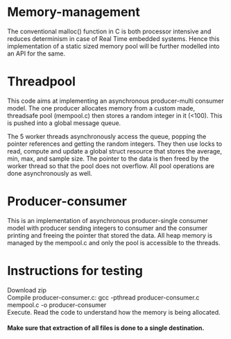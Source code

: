 # Memory-management

The conventional malloc() function in C is both processor intensive and reduces determinism in case of Real Time embedded systems. Hence this implementation of a static sized memory pool will be further modelled into an API for the same.

# Threadpool

This code aims at implementing an asynchronous producer-multi consumer model. The one producer allocates memory from a custom made, threadsafe pool (mempool.c) then stores a random integer in it (<100). This is pushed into a global message queue. 
<br />

The 5 worker threads asynchronously access the queue, popping the pointer references and getting the random integers. They then use locks to read, compute and update a global struct resource that stores the average, min, max, and sample size. The pointer to the data is then freed by the worker thread so that the pool does not overflow. All pool operations are done asynchronously as well.

# Producer-consumer
This is an implementation of asynchronous producer-single consumer model with producer sending integers to consumer and the consumer printing and freeing the pointer that stored the data. All heap memory is managed by the mempool.c and only the pool is accessible to the threads.

# Instructions for testing
Download zip <br />
Compile producer-consumer.c: gcc -pthread producer-consumer.c mempool.c -o producer-consumer <br />
Execute. Read the code to understand how the memory is being allocated.<br />
#### Make sure that extraction of all files is done to a single destination.
